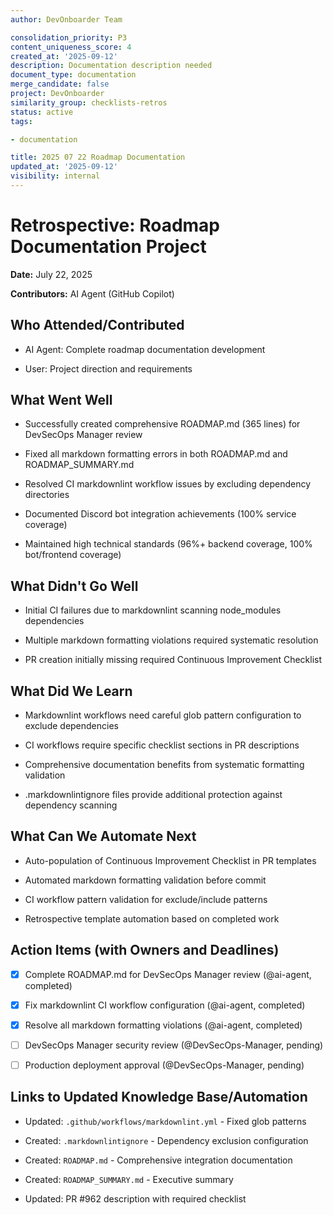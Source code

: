 ```yaml
---
author: DevOnboarder Team

consolidation_priority: P3
content_uniqueness_score: 4
created_at: '2025-09-12'
description: Documentation description needed
document_type: documentation
merge_candidate: false
project: DevOnboarder
similarity_group: checklists-retros
status: active
tags:

- documentation

title: 2025 07 22 Roadmap Documentation
updated_at: '2025-09-12'
visibility: internal
---
```


# Retrospective: Roadmap Documentation Project

**Date:** July 22, 2025

**Contributors:** AI Agent (GitHub Copilot)

## Who Attended/Contributed

- AI Agent: Complete roadmap documentation development

- User: Project direction and requirements

## What Went Well

- Successfully created comprehensive ROADMAP.md (365 lines) for DevSecOps Manager review

- Fixed all markdown formatting errors in both ROADMAP.md and ROADMAP_SUMMARY.md

- Resolved CI markdownlint workflow issues by excluding dependency directories

- Documented Discord bot integration achievements (100% service coverage)

- Maintained high technical standards (96%+ backend coverage, 100% bot/frontend coverage)

## What Didn't Go Well

- Initial CI failures due to markdownlint scanning node_modules dependencies

- Multiple markdown formatting violations required systematic resolution

- PR creation initially missing required Continuous Improvement Checklist

## What Did We Learn

- Markdownlint workflows need careful glob pattern configuration to exclude dependencies

- CI workflows require specific checklist sections in PR descriptions

- Comprehensive documentation benefits from systematic formatting validation

- .markdownlintignore files provide additional protection against dependency scanning

## What Can We Automate Next

- Auto-population of Continuous Improvement Checklist in PR templates

- Automated markdown formatting validation before commit

- CI workflow pattern validation for exclude/include patterns

- Retrospective template automation based on completed work

## Action Items (with Owners and Deadlines)

- [x] Complete ROADMAP.md for DevSecOps Manager review (@ai-agent, completed)

- [x] Fix markdownlint CI workflow configuration (@ai-agent, completed)

- [x] Resolve all markdown formatting violations (@ai-agent, completed)

- [ ] DevSecOps Manager security review (@DevSecOps-Manager, pending)

- [ ] Production deployment approval (@DevSecOps-Manager, pending)

## Links to Updated Knowledge Base/Automation

- Updated: `.github/workflows/markdownlint.yml` - Fixed glob patterns

- Created: `.markdownlintignore` - Dependency exclusion configuration

- Created: `ROADMAP.md` - Comprehensive integration documentation

- Created: `ROADMAP_SUMMARY.md` - Executive summary

- Updated: PR #962 description with required checklist
